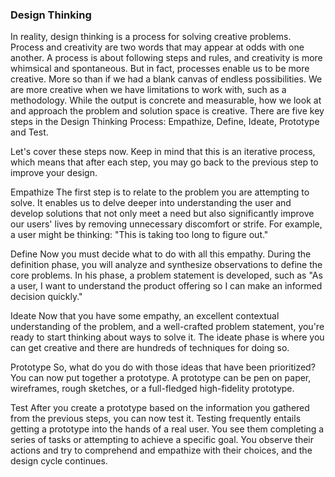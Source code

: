### Design Thinking

In reality, design thinking is a process for solving creative problems. Process and creativity are two words that may appear at odds with one another. A process is about following steps and rules, and creativity is more whimsical and spontaneous. But in fact, processes enable us to be more creative. More so than if we had a blank canvas of endless possibilities. We are more creative when we have limitations to work with, such as a methodology. While the output is concrete and measurable, how we look at and approach the problem and solution space is creative. There are five key steps in the Design Thinking Process: Empathize, Define, Ideate, Prototype and Test.

Let's cover these steps now. Keep in mind that this is an iterative process, which means that after each step, you may go back to the previous step to improve your design. 

Empathize
The first step is to relate to the problem you are attempting to solve. It enables us to delve deeper into understanding the user and develop solutions that not only meet a need but also significantly improve our users' lives by removing unnecessary discomfort or strife. For example, a user might be thinking: "This is taking too long to figure out." 

Define
 Now you must decide what to do with all this empathy. During the definition phase, you will analyze and synthesize observations to define the core problems. In his phase, a problem statement is developed, such as "As a user, I want to understand the product offering so I can make an informed decision quickly." 

Ideate
Now that you have some empathy, an excellent contextual understanding of the problem, and a well-crafted problem statement, you're ready to start thinking about ways to solve it. The ideate phase is where you can get creative and there are hundreds of techniques for doing so. 

Prototype
So, what do you do with those ideas that have been prioritized? You can now put together a prototype. A prototype can be pen on paper, wireframes, rough sketches, or a full-fledged high-fidelity prototype. 

Test
After you create a prototype based on the information you gathered from the previous steps, you can now test it. Testing frequently entails getting a prototype into the hands of a real user. You see them completing a series of tasks or attempting to achieve a specific goal. You observe their actions and try to comprehend and empathize with their choices, and the design cycle continues. 